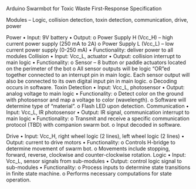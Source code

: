 Arduino Swarmbot for Toxic Waste First-Response
Specification

Modules – Logic, collision detection, toxin detection, communication, drive, power

Power
•	Input: 9V battery
•	Output:
    o	Power Supply H (Vcc_H) – high current power supply (250 mA to 2A)
    o	Power Supply L (Vcc_L) – low current power supply (0-250 mA)
•	Functionality: deliver power to all modules
Collision
•	Input: Vcc_L, actuator
•	Output: collision interrupt to main logic
•	Functionality:
    o	Sensor – 8 button or paddle actuators located on the perimeter of the bot
    o	All sensor outputs will be logic “OR”ed together connected to an interrupt pin in main logic.  Each sensor output will also be connected to its own digital input pin in main logic.
    o	Decoding occurs in software.
Toxin Detection
•	Input: Vcc_L, photosensor
•	Output: analog voltage to main logic
•	Functionality:
    o   Detect color on the ground with photosensor and map a voltage to color (wavelength).
    o	Software will determine type of “material”.
    o	Flash LED upon detection.
Communication
•	Input: Vcc_L, IR photosensor
•	Output: IR signal, communication interrupt to main logic 
•	Functionality:
    o	Transmit and receive a specific communication protocol (TBD) with companion swarm bot.
    o	Input decoded in software.

Drive 
•	Input: Vcc_H, right wheel logic (2 lines), left wheel logic (2 lines)
•	Output: current to drive motors
•	Functionality:
    o	Controls H-bridge to determine movement of swarm bot.
    o	Movements include stopping, forward, reverse, clockwise and counter-clockwise rotation.
Logic
•	Input: Vcc_L, sensor signals from sub-modules
•	Output: control logic signal to sub-modules
•	Functionality:
    o	Process inputs to determine state transitions in finite state machine.
    o	Performs necessary computations for state operation.

